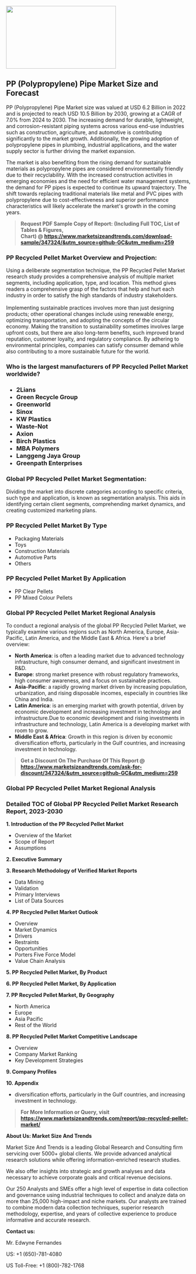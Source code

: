<p><img class="alignnone size-medium wp-image-20088" src="https://ffe5etoiles.com/wp-content/uploads/2024/12/MST1-300x171.png" alt="" width="300" height="171" /></p><h2>PP (Polypropylene) Pipe Market Size and Forecast</h2><p>PP (Polypropylene) Pipe Market size was valued at USD 6.2 Billion in 2022 and is projected to reach USD 10.5 Billion by 2030, growing at a CAGR of 7.0% from 2024 to 2030. The increasing demand for durable, lightweight, and corrosion-resistant piping systems across various end-use industries such as construction, agriculture, and automotive is contributing significantly to the market growth. Additionally, the growing adoption of polypropylene pipes in plumbing, industrial applications, and the water supply sector is further driving the market expansion.</p><p>The market is also benefiting from the rising demand for sustainable materials as polypropylene pipes are considered environmentally friendly due to their recyclability. With the increased construction activities in emerging economies and the need for efficient water management systems, the demand for PP pipes is expected to continue its upward trajectory. The shift towards replacing traditional materials like metal and PVC pipes with polypropylene due to cost-effectiveness and superior performance characteristics will likely accelerate the market's growth in the coming years.</p></p><blockquote id="" class=""><strong>Request PDF Sample Copy of Report: (Including Full TOC, List of Tables &amp; Figures, Chart)&nbsp;@&nbsp;<strong><a href="https://www.marketsizeandtrends.com/download-sample/347324/&utm_source=github-GC&utm_medium=259" target="_blank">https://www.marketsizeandtrends.com/download-sample/347324/&utm_source=github-GC&utm_medium=259</a></strong></strong></blockquote><h3 id="" class="">PP Recycled Pellet Market&nbsp;Overview and Projection:</h3><p id="" class="">Using a deliberate segmentation technique, the PP Recycled Pellet Market research study provides a comprehensive analysis of multiple market segments, including application, type, and location. This method gives readers a comprehensive grasp of the factors that help and hurt each industry in order to satisfy the high standards of industry stakeholders. <br /> <br />Implementing sustainable practices involves more than just designing products; other operational changes include using renewable energy, optimizing transportation, and adopting the concepts of the circular economy. Making the transition to sustainability sometimes involves large upfront costs, but there are also long-term benefits, such improved brand reputation, customer loyalty, and regulatory compliance. By adhering to environmental principles, companies can satisfy consumer demand while also contributing to a more sustainable future for the world.</p><h3 id="" class="">Who is the largest manufacturers of&nbsp;PP Recycled Pellet Market worldwide?</h3><h3 class=""><p><ul><li>2Lians </li><li> Green Recycle Group </li><li> Greenworld </li><li> Sinox </li><li> KW Plastics </li><li> Waste-Not </li><li> Axion </li><li> Birch Plastics </li><li> MBA Polymers </li><li> Langgeng Jaya Group </li><li> Greenpath Enterprises</li></ul></p></h3><h3 id="" class="">Global&nbsp;PP Recycled Pellet Market Segmentation:</h3><p id="" class="">Dividing the market into discrete categories according to specific criteria, such type and application, is known as segmentation analysis. This aids in identifying certain client segments, comprehending market dynamics, and creating customized marketing plans.</p><h3 id="" class="">PP Recycled Pellet Market&nbsp;By Type</h3><p><p><ul><li>Packaging Materials</li><li> Toys</li><li> Construction Materials</li><li> Automotive Parts</li><li> Others</p></li></ul></p></p><h3 id="" class="">PP Recycled Pellet Market&nbsp;By Application</h3><p class=""><p><ul><li>PP Clear Pellets</li><li> PP Mixed Colour Pellets</li></ul></p></p><h3 id="" class="">Global PP Recycled Pellet Market Regional Analysis</h3><p id="" class="">To conduct a regional analysis of the global PP Recycled Pellet Market, we typically examine various regions such as North America, Europe, Asia-Pacific, Latin America, and the Middle East &amp; Africa. Here's a brief overview:</p><ul><li><strong>North America</strong>: is often a leading market due to advanced technology infrastructure, high consumer demand, and significant investment in R&amp;D.</li><li><strong>Europe</strong>: strong market presence with robust regulatory frameworks, high consumer awareness, and a focus on sustainable practices.</li><li><strong>Asia-Pacific</strong>: a rapidly growing market driven by increasing population, urbanization, and rising disposable incomes, especially in countries like China and India.</li><li><strong>Latin America</strong>: is an emerging market with growth potential, driven by economic development and increasing investment in technology and infrastructure.Due to economic development and rising investments in infrastructure and technology, Latin America is a developing market with room to grow.</li><li><strong>Middle East &amp; Africa</strong>: Growth in this region is driven by economic diversification efforts, particularly in the Gulf countries, and increasing investment in technology.</li></ul><blockquote id="" class=""><strong>Get a Discount On The Purchase Of This Report @ <strong><a href="https://www.marketsizeandtrends.com/ask-for-discount/347324/&utm_source=github-GC&utm_medium=259" target="_blank">https://www.marketsizeandtrends.com/ask-for-discount/347324/&utm_source=github-GC&utm_medium=259</a></strong></strong></blockquote><h3 id="" class="">Global PP Recycled Pellet Market Regional Analysis</h3><h3 id="" class="">Detailed TOC of Global PP Recycled Pellet Market Research Report, 2023-2030</h3><p id="" class=""><strong>1. Introduction of the PP Recycled Pellet Market</strong></p><ul><li>Overview of the Market</li><li>Scope of Report</li><li>Assumptions</li></ul><p id="" class=""><strong>2. Executive Summary</strong></p><p id="" class=""><strong>3. Research Methodology of Verified Market Reports</strong></p><ul><li>Data Mining</li><li>Validation</li><li>Primary Interviews</li><li>List of Data Sources</li></ul><p id="" class=""><strong>4. PP Recycled Pellet Market Outlook</strong></p><ul><li>Overview</li><li>Market Dynamics</li><li>Drivers</li><li>Restraints</li><li>Opportunities</li><li>Porters Five Force Model</li><li>Value Chain Analysis</li></ul><p id="" class=""><strong>5. PP Recycled Pellet Market, By Product</strong></p><p id="" class=""><strong>6. PP Recycled Pellet Market, By Application</strong></p><p id="" class=""><strong>7. PP Recycled Pellet Market, By Geography</strong></p><ul><li>North America</li><li>Europe</li><li>Asia Pacific</li><li>Rest of the World</li></ul><p id="" class=""><strong>8. PP Recycled Pellet Market Competitive Landscape</strong></p><ul><li>Overview</li><li>Company Market Ranking</li><li>Key Development Strategies</li></ul><p id="" class=""><strong>9. Company Profiles</strong></p><p id="" class=""><strong>10. Appendix</strong></p><ul><li>diversification efforts, particularly in the Gulf countries, and increasing investment in technology.</li></ul><blockquote id="" class=""><strong>For More Information or Query, visit <strong><strong><a href="https://www.marketsizeandtrends.com/report/pp-recycled-pellet-market/" target="_blank">https://www.marketsizeandtrends.com/report/pp-recycled-pellet-market/</a></strong></strong></strong></blockquote><p id="" class=""><strong>About Us: Market Size And Trends</strong></p><p id="" class="">Market Size And Trends is a leading Global Research and Consulting firm servicing over 5000+ global clients. We provide advanced analytical research solutions while offering information-enriched research studies.</p><p id="" class="">We also offer insights into strategic and growth analyses and data necessary to achieve corporate goals and critical revenue decisions.</p><p id="" class="">Our 250 Analysts and SMEs offer a high level of expertise in data collection and governance using industrial techniques to collect and analyze data on more than 25,000 high-impact and niche markets. Our analysts are trained to combine modern data collection techniques, superior research methodology, expertise, and years of collective experience to produce informative and accurate research.</p><p id="" class=""><strong>Contact us:</strong></p><p id="" class="">Mr. Edwyne Fernandes</p><p id="" class="">US: +1 (650)-781-4080</p><p id="" class="">US Toll-Free: +1 (800)-782-1768</p>
